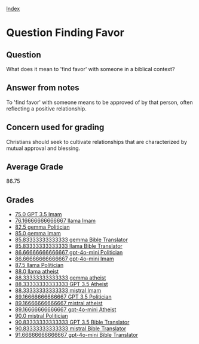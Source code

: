 
[Index](../../index.md)
# Question Finding Favor
## Question
What does it mean to 'find favor' with someone in a biblical context?

## Answer from notes
To 'find favor' with someone means to be approved of by that person, often reflecting a positive relationship.

## Concern used for grading
Christians should seek to cultivate relationships that are characterized by mutual approval and blessing.

## Average Grade
86.75

## Grades
 * [75.0 GPT 3.5 Imam](../answers/GPT_3.5_Imam/Finding_Favor.md)
 * [76.16666666666667 llama Imam](../answers/llama_Imam/Finding_Favor.md)
 * [82.5 gemma Politician](../answers/gemma_Politician/Finding_Favor.md)
 * [85.0 gemma Imam](../answers/gemma_Imam/Finding_Favor.md)
 * [85.83333333333333 gemma Bible Translator](../answers/gemma_Bible_Translator/Finding_Favor.md)
 * [85.83333333333333 llama Bible Translator](../answers/llama_Bible_Translator/Finding_Favor.md)
 * [86.66666666666667 gpt-4o-mini Politician](../answers/gpt-4o-mini_Politician/Finding_Favor.md)
 * [86.66666666666667 gpt-4o-mini Imam](../answers/gpt-4o-mini_Imam/Finding_Favor.md)
 * [87.5 llama Politician](../answers/llama_Politician/Finding_Favor.md)
 * [88.0 llama atheist](../answers/llama_atheist/Finding_Favor.md)
 * [88.33333333333333 gemma atheist](../answers/gemma_atheist/Finding_Favor.md)
 * [88.33333333333333 GPT 3.5 Atheist](../answers/GPT_3.5_Atheist/Finding_Favor.md)
 * [88.33333333333333 mistral Imam](../answers/mistral_Imam/Finding_Favor.md)
 * [89.16666666666667 GPT 3.5 Politician](../answers/GPT_3.5_Politician/Finding_Favor.md)
 * [89.16666666666667 mistral atheist](../answers/mistral_atheist/Finding_Favor.md)
 * [89.16666666666667 gpt-4o-mini Atheist](../answers/gpt-4o-mini_Atheist/Finding_Favor.md)
 * [90.0 mistral Politician](../answers/mistral_Politician/Finding_Favor.md)
 * [90.83333333333333 GPT 3.5 Bible Translator](../answers/GPT_3.5_Bible_Translator/Finding_Favor.md)
 * [90.83333333333333 mistral Bible Translator](../answers/mistral_Bible_Translator/Finding_Favor.md)
 * [91.66666666666667 gpt-4o-mini Bible Translator](../answers/gpt-4o-mini_Bible_Translator/Finding_Favor.md)
